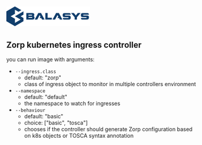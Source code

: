 # ![Zorp](../assets/images/balasys-logo.png "Zorp")

## Zorp kubernetes ingress controller

you can run image with arguments:

- `--ingress.class`
  - default: "zorp"
  - class of ingress object to monitor in multiple controllers environment
- `--namespace`
  - default: "default"
  - the namespace to watch for ingresses
- `--behaviour`
  - default: "basic"
  - choice: ["basic", "tosca"]
  - chooses if the controller should generate Zorp configuration based on k8s objects or TOSCA syntax annotation

